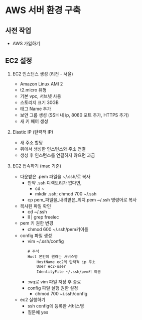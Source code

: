 # AWS 서버 환경 구축

## 사전 작업
- AWS 가입하기

## EC2 설정
1. EC2 인스턴스 생성 (리전 - 서울)
    - Amazon Linux AMI 2
    - t2.micro 유형
    - 기본 vpc, 서브넷 사용
    - 스토리지 크기 30GB
    - 태그 Name 추가
    - 보안 그룹 생성 (SSH 내 ip, 8080 포트 추가, HTTPS 추가)
    - 새 키 페어 생성
    
2. Elastic IP (탄력적 IP)
    - 새 주소 할당
    - 위에서 생성한 인스턴스와 주소 연결
    - 생성 후 인스턴스를 연결하지 않으면 과금
    
3. EC2 접속하기 (mac 기준)
    - 다운받은 .pem 파일을 ~/.ssh/로 복사
        + 만약 .ssh 디렉토리가 없다면,
            * cd ~
            * mkdir .ssh; chmod 700 ~/.ssh
        + cp pem_파일을_내려받은_위치.pem ~/.ssh 명령어로 복사
    - 복사된 파일 확인
        + cd ~/.ssh
        + ll | grep freelec
    - pem 키 권한 변경
        + chmod 600 ~/.ssh/pem키이름
    - config 파일 생성
        + vim ~/.ssh/config
          ```
          # 주석
          Host 본인이 원라는 서비스명
              HostName ec2의 탄력적 ip 주소
              User ec2-user
              IdentityFile ~/.ssh/pem키 이름
          ```
        + :wq로 vim 파일 저장 후 종료
        + config 파일 실행 권한 설정
            * chmod 700 ~/.ssh/config
    - ec2 실행하기
        + ssh config에 등록한 서비스명
        + 질문에 yes